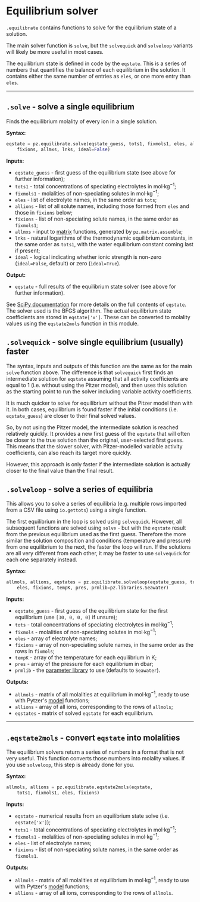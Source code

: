 # Equilibrium solver

`.equilibrate` contains functions to solve for the equilibrium state of a solution.

The main solver function is `solve`, but the `solvequick` and `solveloop` variants will likely be more useful in most cases.

The equilibrium state is defined in code by the `eqstate`. This is a series of numbers that quantifies the balance of each equilibrium in the solution. It contains either the same number of entries as `eles`, or one more entry than `eles`.

---

## `.solve` - solve a single equilibrium

Finds the equilibrium molality of every ion in a single solution.

**Syntax:**

```python
eqstate = pz.equilibrate.solve(eqstate_guess, tots1, fixmols1, eles, allions,
    fixions, allmxs, lnks, ideal=False)
```

**Inputs:**

  * `eqstate_guess` - first guess of the equilibrium state (see above for further information);
  * `tots1` - total concentrations of speciating electrolytes in mol·kg<sup>−1</sup>;
  * `fixmols1` - molalities of non-speciating solutes in mol·kg<sup>−1</sup>;
  * `eles` - list of electrolyte names, in the same order as `tots`;
  * `allions` - list of all solute names, including those formed from `eles` and those in `fixions` below;
  * `fixions` - list of non-speciating solute names, in the same order as `fixmols1`;
  * `allmxs` - input to [matrix](../matrix) functions, generated by `pz.matrix.assemble`;
  * `lnks` - natural logarithms of the thermodynamic equilibrium constants, in the same order as `tots1`, with the water equilibrium constant coming last if present;
  * `ideal` - logical indicating whether ionic strength is non-zero (`ideal=False`, default) or zero (`ideal=True`).

**Output:**

  * `eqstate` - full results of the equilibrium state solver (see above for further information).

See [SciPy documentation](https://docs.scipy.org/doc/scipy/reference/generated/scipy.optimize.minimize.html) for more details on the full contents of `eqstate`. The solver used is the BFGS algorithm. The actual equilibrium state coefficients are stored in `eqstate['x']`. These can be converted to molality values using the `eqstate2mols` function in this module.

## `.solvequick` - solve single equilibrium (usually) faster

The syntax, inputs and outputs of this function are the same as for the main `solve` function above. The difference is that `solvequick` first finds an intermediate solution for `eqstate` assuming that all activity coefficients are equal to 1 (i.e. without using the Pitzer model), and then uses this solution as the starting point to run the solver including variable activity coefficients.

It is much quicker to solve for equilibrium without the Pitzer model than with it. In both cases, equilibrium is found faster if the initial conditions (i.e. `eqstate_guess`) are closer to their final solved values.

So, by not using the Pitzer model, the intermediate solution is reached relatively quickly. It provides a new first guess of the `eqstate` that will often be closer to the true solution than the original, user-selected first guess. This means that the slower solver, with Pitzer-modelled variable activity coefficients, can also reach its target more quickly.

However, this approach is only faster if the intermediate solution is actually closer to the final value than the final result.

## `.solveloop` - solve a series of equilibria

This allows you to solve a series of equilibria (e.g. multiple rows imported from a CSV file using `io.gettots`) using a single function.

The first equilibrium in the loop is solved using `solvequick`. However, all subsequent functions are solved using `solve` - but with the `eqstate` result from the previous equilibrium used as the first guess. Therefore the more similar the solution composition and conditions (temperature and pressure) from one equilibrium to the next, the faster the loop will run. If the solutions are all very different from each other, it may be faster to use `solvequick` for each one separately instead.

**Syntax:**

```python
allmols, allions, eqstates = pz.equilibrate.solveloop(eqstate_guess, tots, fixmols,
    eles, fixions, tempK, pres, prmlib=pz.libraries.Seawater)
```

**Inputs:**

  * `eqstate_guess` - first guess of the equilibrium state for the first equilibrium (use `[30, 0, 0, 0]` if unsure);
  * `tots` - total concentrations of speciating electrolytes in mol·kg<sup>−1</sup>;
  * `fixmols` - molalities of non-speciating solutes in mol·kg<sup>−1</sup>;
  * `eles` - array of electrolyte names;
  * `fixions` - array of non-speciating solute names, in the same order as the rows in `fixmols`;
  * `tempK` - array of the temperature for each equilibrium in K;
  * `pres` - array of the pressure for each equilibrium in dbar;
  * `prmlib` - the [parameter library](../libraries) to use (defaults to `Seawater`).

**Outputs:**

  * `allmols` - matrix of all molalities at equilibrium in mol·kg<sup>−1</sup>, ready to use with Pytzer's [model](../model) functions;
  * `allions` - array of all ions, corresponding to the rows of `allmols`;
  * `eqstates` - matrix of solved `eqstate` for each equilibrium.

---

## `.eqstate2mols` - convert `eqstate` into molalities

The equilibrium solvers return a series of numbers in a format that is not very useful. This function converts those numbers into molality values. If you use `solveloop`, this step is already done for you.

**Syntax:**

```python
allmols, allions = pz.equilibrate.eqstate2mols(eqstate,
    tots1, fixmols1, eles, fixions)
```

**Inputs:**

  * `eqstate` - numerical results from an equilibrium state solve (i.e. `eqstate['x']`);
  * `tots1` - total concentrations of speciating electrolytes in mol·kg<sup>−1</sup>;
  * `fixmols1` - molalities of non-speciating solutes in mol·kg<sup>−1</sup>;
  * `eles` - list of electrolyte names;
  * `fixions` - list of non-speciating solute names, in the same order as `fixmols1`.

**Outputs:**

  * `allmols` - matrix of all molalities at equilibrium in mol·kg<sup>−1</sup>, ready to use with Pytzer's [model](../model) functions;
  * `allions` - array of all ions, corresponding to the rows of `allmols`.
